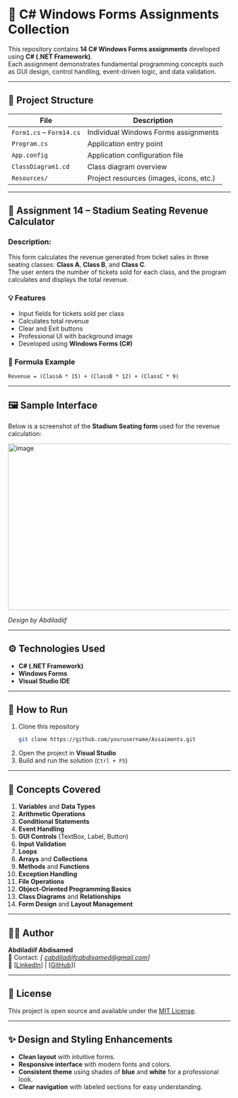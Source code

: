 
# 🎯 **C# Windows Forms Assignments Collection**

This repository contains **14 C# Windows Forms assignments** developed using **C# (.NET Framework)**.  
Each assignment demonstrates fundamental programming concepts such as GUI design, control handling, event-driven logic, and data validation.

---

## 📁 **Project Structure**

| **File**                | **Description**                                     |
|-------------------------|-----------------------------------------------------|
| `Form1.cs` – `Form14.cs` | Individual Windows Forms assignments                |
| `Program.cs`             | Application entry point                             |
| `App.config`             | Application configuration file                     |
| `ClassDiagram1.cd`       | Class diagram overview                              |
| `Resources/`             | Project resources (images, icons, etc.)             |

---

## 🧩 **Assignment 14 – Stadium Seating Revenue Calculator**

### **Description:**  
This form calculates the revenue generated from ticket sales in three seating classes: **Class A**, **Class B**, and **Class C**.  
The user enters the number of tickets sold for each class, and the program calculates and displays the total revenue.

### **💡 Features**
- Input fields for tickets sold per class  
- Calculates total revenue  
- Clear and Exit buttons  
- Professional UI with background image  
- Developed using **Windows Forms (C#)**

### **🧮 Formula Example**
```
Revenue = (ClassA * 15) + (ClassB * 12) + (ClassC * 9)
```

---

## 🖼️ **Sample Interface**

Below is a screenshot of the **Stadium Seating form** used for the revenue calculation:


<img width="736" height="377" alt="image" src="https://github.com/user-attachments/assets/9ca7d0bd-71b4-4b96-83cd-129f34b75106" />


*Design by Abdiladiif*

---

## ⚙️ **Technologies Used**
- **C# (.NET Framework)**
- **Windows Forms**
- **Visual Studio IDE**

---

## 🚀 **How to Run**
1. Clone this repository  
   ```bash
   git clone https://github.com/yourusername/Assaiments.git
   ```
2. Open the project in **Visual Studio**  
3. Build and run the solution (`Ctrl + F5`)  

---

## 🧠 **Concepts Covered**
1. **Variables** and **Data Types**  
2. **Arithmetic Operations**  
3. **Conditional Statements**  
4. **Event Handling**  
5. **GUI Controls** (TextBox, Label, Button)  
6. **Input Validation**  
7. **Loops**  
8. **Arrays** and **Collections**  
9. **Methods** and **Functions**  
10. **Exception Handling**  
11. **File Operations**  
12. **Object-Oriented Programming Basics**  
13. **Class Diagrams** and **Relationships**  
14. **Form Design** and **Layout Management**  

---

## 👨‍💻 **Author**

**Abdiladiif Abdisamed**  
📧 Contact: *[ cabdiladiifcabdisamed@gmail.com]*  
💼 [[LinkedIn](https://www.linkedin.com/in/abdiladiif-abdisamed-00a57a31a)] | [[GitHub](https://github.com/Abdiladiif-Abdisamed)](

---

## 🏁 **License**
This project is open source and available under the [MIT License](LICENSE).

---

## ✨ **Design and Styling Enhancements**
- **Clean layout** with intuitive forms.
- **Responsive interface** with modern fonts and colors.
- **Consistent theme** using shades of **blue** and **white** for a professional look.
- **Clear navigation** with labeled sections for easy understanding.
